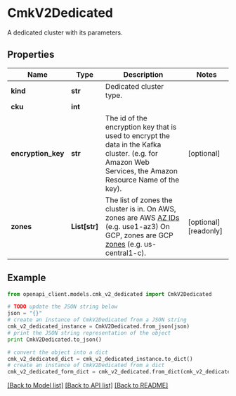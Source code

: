 # CmkV2Dedicated

A dedicated cluster with its parameters. 

## Properties
Name | Type | Description | Notes
------------ | ------------- | ------------- | -------------
**kind** | **str** | Dedicated cluster type.  | 
**cku** | **int** |  | 
**encryption_key** | **str** | The id of the encryption key that is used to encrypt the data in the Kafka cluster. (e.g. for Amazon Web Services, the Amazon Resource Name of the key).  | [optional] 
**zones** | **List[str]** | The list of zones the cluster is in.  On AWS, zones are AWS [AZ IDs](https://docs.aws.amazon.com/ram/latest/userguide/working-with-az-ids.html)  (e.g. use1-az3)  On GCP, zones are GCP [zones](https://cloud.google.com/compute/docs/regions-zones)  (e.g. us-central1-c).  | [optional] [readonly] 

## Example

```python
from openapi_client.models.cmk_v2_dedicated import CmkV2Dedicated

# TODO update the JSON string below
json = "{}"
# create an instance of CmkV2Dedicated from a JSON string
cmk_v2_dedicated_instance = CmkV2Dedicated.from_json(json)
# print the JSON string representation of the object
print CmkV2Dedicated.to_json()

# convert the object into a dict
cmk_v2_dedicated_dict = cmk_v2_dedicated_instance.to_dict()
# create an instance of CmkV2Dedicated from a dict
cmk_v2_dedicated_form_dict = cmk_v2_dedicated.from_dict(cmk_v2_dedicated_dict)
```
[[Back to Model list]](../ccloud/README.md#documentation-for-models) [[Back to API list]](../ccloud/README.md#documentation-for-api-endpoints) [[Back to README]](../ccloud/README.md)


